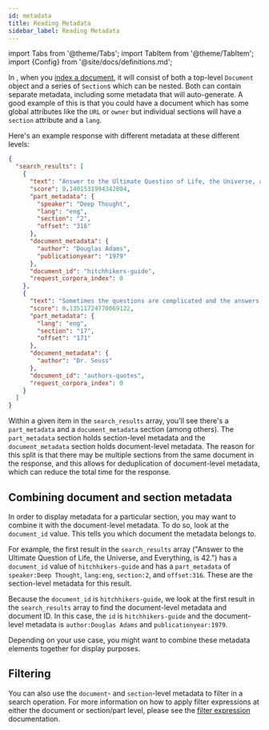```yaml
---
id: metadata
title: Reading Metadata
sidebar_label: Reading Metadata
---
```


import Tabs from '@theme/Tabs';
import TabItem from '@theme/TabItem';
import {Config} from '@site/docs/definitions.md';

In <Config v="names.product"/>, when you
[index a document](/docs/api-reference/indexing-apis/indexing), it will consist of both a
top-level `Document` object and a series of `Section`s which can be nested.
Both can contain separate metadata, including some metadata
that <Config v="names.product"/> will auto-generate.  A good example of
this is that you could have a document which has some global attributes like
the `URL` or `owner` but individual sections will have a `section` attribute
and a `lang`.


Here's an example response with different metadata at these different levels:

```json
{
  "search_results": [
    {
      "text": "Answer to the Ultimate Question of Life, the Universe, and Everything, is 42.",
      "score": 0.1401531994342804,
      "part_metadata": {
        "speaker": "Deep Thought",
        "lang": "eng",
        "section": "2",
        "offset": "316"
      },
      "document_metadata": {
        "author": "Douglas Adams",
        "publicationyear": "1979"
      },
      "document_id": "hitchhikers-guide",
      "request_corpora_index": 0
    },
    {
      "text": "Sometimes the questions are complicated and the answers are simple.",
      "score": 0.13511724770069122,
      "part_metadata": {
        "lang": "eng",
        "section": "17",
        "offset": "171"
      },
      "document_metadata": {
        "author": "Dr. Seuss"
      },
      "document_id": "authors-quotes",
      "request_corpora_index": 0
    }
  ]
}
```

Within a given item in the `search_results` array, you'll see there's a `part_metadata`
and a `document_metadata` section (among others). The `part_metadata` section holds
section-level metadata and the `document_metadata` section holds document-level
metadata. The reason for this split is that there may be multiple sections
from the same document in the response, and this allows for deduplication of
document-level metadata, which can reduce the total time for the response.

## Combining document and section metadata

In order to display metadata for a particular section, you may want to combine
it with the document-level metadata. To do so, look at the `document_id`
value. This tells you which document the metadata belongs to.

For example, the first result in the `search_results` array ("Answer to the Ultimate
Question of Life, the Universe, and Everything, is 42.") has a `document_id`
value of `hitchhikers-guide` and has a `part_metadata` of `speaker:Deep Thought`, `lang:eng`,
`section:2`, and `offset:316`. These are the section-level metadata for this
result.

Because the `document_id` is `hitchhikers-guide`, we look at the first result in the
`search_results` array to find the document-level metadata and document ID.  In this
case, the `id` is `hitchhikers-guide` and the document-level metadata is
`author:Douglas Adams` and `publicationyear:1979`.

Depending on your use case, you might want to combine these metadata elements
together for display purposes.

## Filtering

You can also use the `document`- and `section`-level metadata to filter in a
search operation.  For more information on how to apply filter expressions at
either the document or section/part level, please see the
[filter expression](/docs/learn/metadata-search-filtering/filter-overview) documentation.
